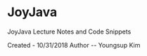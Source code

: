 # JoyJava
JoyJava Lecture Notes and Code Snippets

  Created - 10/31/2018 
  Author -- Youngsup Kim

